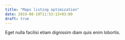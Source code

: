 ```yaml
---
title: "Maps listing optimization"
date: 2019-08-19T11:53:13+03:00
draft: true
---
```

Eget nulla facilisi etiam dignissim diam quis enim lobortis.